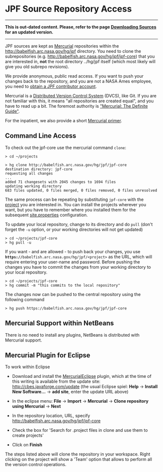 # JPF Source Repository Access #

***
**This is out-dated content. Please, refer to the page [Downloading Sources](https://github.com/javapathfinder/jpf-core/wiki/Downloading-sources) for an updated version.**
***

JPF sources are kept as [Mercurial](http://www.selenic.com/mercurial) repositories within the http://babelfish.arc.nasa.gov/hg/jpf directory. You need to clone the subrepositories (e.g. http://babelfish.arc.nasa.gov/hg/jpf/jpf-core) that you are interested in, **not** the root directory ../hg/jpf itself (which most likely will give you old subrepo revisions).

We provide anonymous, public read access. If you want to push your changes back to the repository, and you are not a NASA Ames employee, you need to [obtain a JPF contributor account](wiki:about/account).

Mercurial is a [Distributed Version Control System](http://betterexplained.com/articles/intro-to-distributed-version-control-illustrated/) (DVCS), like Git. If you are not familiar with this, it means "all repositories are created equal", and you have to read up a bit. The foremost authority is ["Mercurial: The Definite Guide"](http://hgbook.red-bean.com/).

For the inpatient, we also provide a short [Mercurial primer](../devel/mercurial).

## Command Line Access ##

To check out the jpf-core use the mercurial command `clone`:

~~~~~~~~ {.bash}
> cd ~/projects

> hg clone http://babelfish.arc.nasa.gov/hg/jpf/jpf-core
destination directory: jpf-core
requesting all changes
...
added 71 changesets with 2045 changes to 1694 files
updating working directory
683 files updated, 0 files merged, 0 files removed, 0 files unresolved
~~~~~~~~

The same process can be repeating by substituting `jpf-core` with the [project](../projects/index) you are interested in. You can install the projects wherever you want, but you have to remember where you installed them for the subsequent [site.properties](../install/site-properties) configuration.

To update your local repository, change to its directory and do `pull` (don't forget the `-u` option, or your working directories will not get updated) 

~~~~~~~~ {.bash}
> cd ~/projects/jpf-core
> hg pull -u
~~~~~~~~

If you want - and are allowed - to push back your changes, you use **`https://`**`babelfish.arc.nasa.gov/hg/jpf/<project>` as the URL, which will require entering your user-name and password. Before pushing the changes you have to commit the changes from your working directory to your local repository. 

~~~~~~~~ {.bash}
> cd ~/projects/jpf-core
> hg commit -m "this commits to the local repository"
~~~~~~~~

The changes now can be pushed to the central repository using the following command

~~~~~~~~ {.bash}
> hg push https://babelfish.arc.nasa.gov/hg/jpf/jpf-core
~~~~~~~~

## Mercurial Support within NetBeans ##

There is no need to install any plugins, NetBeans is distributed with Mercurial support.


## Mercurial Plugin for Eclipse ##

To work within Eclipse

* Download and install the [MercurialEclipse](http://javaforge.com/project/HGE) plugin, which at the time of this writing is available from the update site: http://cbes.javaforge.com/update (the usual Eclipse spiel: **Help** -> **Install New Software...** -> **add site**, enter the update URL above) 

* In the eclipse menu: **File** -> **Import** -> **Mercurial** -> **Clone repository using Mercurial** -> **Next**

* In the repository location, URL, specify http://babelfish.arc.nasa.gov/hg/jpf/jpf-core

* Check the box for 'Search for .project files in clone and use them to create projects'

* Click on **Finish** 

The steps listed above will clone the repository in your workspace. Right clicking on the project will show a 'Team' option that allows to perform all the version control operations. 
